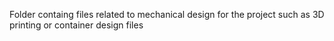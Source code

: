 Folder containg files related to mechanical design for the project such as 3D printing or container design files


